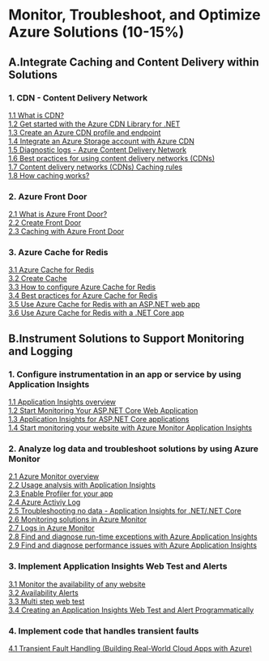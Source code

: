 <h1>Monitor, Troubleshoot, and Optimize Azure Solutions (10-15%)</h1>
<h2>A.Integrate Caching and Content Delivery within Solutions</h2>

<h3>1. CDN - Content Delivery Network</h3>
<a href='https://docs.microsoft.com/en-us/azure/cdn/cdn-overview'>1.1 What is CDN?</a><br>
<a href='https://docs.microsoft.com/en-us/azure/cdn/cdn-app-dev-net'>1.2 Get started with the Azure CDN Library for .NET</a><br>
<a href='https://docs.microsoft.com/en-us/azure/cdn/cdn-create-new-endpoint'>1.3 Create an Azure CDN profile and endpoint</a><br>
<a href='https://docs.microsoft.com/en-us/azure/cdn/cdn-create-a-storage-account-with-cdn'>1.4 Integrate an Azure Storage account with Azure CDN</a><br>
<a href='https://docs.microsoft.com/en-us/azure/cdn/cdn-azure-diagnostic-logs'>1.5 Diagnostic logs - Azure Content Delivery Network</a><br>
<a href='https://docs.microsoft.com/en-us/azure/architecture/best-practices/cdn'>1.6 Best practices for using content delivery networks (CDNs)</a><br>
<a href='https://docs.microsoft.com/en-us/azure/cdn/cdn-caching-rules'>1.7 Content delivery networks (CDNs) Caching rules</a><br>
<a href='https://docs.microsoft.com/en-us/azure/cdn/cdn-how-caching-works'>1.8 How caching works?</a><br>

<h3>2. Azure Front Door</h3>
<a href='https://docs.microsoft.com/en-us/azure/frontdoor/front-door-overview'>2.1 What is Azure Front Door?</a><br>
<a href='https://docs.microsoft.com/en-us/azure/frontdoor/quickstart-create-front-door'>2.2 Create Front Door</a><br>
<a href='https://docs.microsoft.com/en-us/azure/frontdoor/front-door-caching'>2.3 Caching with Azure Front Door</a><br>

<h3>3. Azure Cache for Redis</h3>
<a href='https://docs.microsoft.com/en-us/azure/azure-cache-for-redis/cache-overview'>3.1 Azure Cache for Redis</a><br>
<a href='https://docs.microsoft.com/en-us/azure/azure-cache-for-redis/quickstart-create-redis'>3.2 Create Cache</a><br>
<a href='https://docs.microsoft.com/en-us/azure/azure-cache-for-redis/cache-configure'>3.3 How to configure Azure Cache for Redis</a><br>
<a href='https://docs.microsoft.com/en-us/azure/azure-cache-for-redis/cache-best-practices'>3.4 Best practices for Azure Cache for Redis</a><br>
<a href='https://docs.microsoft.com/en-us/azure/azure-cache-for-redis/cache-web-app-howto'>3.5 Use Azure Cache for Redis with an ASP.NET web app</a><br>
<a href='https://docs.microsoft.com/en-us/azure/azure-cache-for-redis/cache-dotnet-core-quickstart'>3.6 Use Azure Cache for Redis with a .NET Core app</a><br>

<h2>B.Instrument Solutions to Support Monitoring and Logging</h2>

<h3>1. Configure instrumentation in an app or service by using Application Insights</h3>
<a href='https://docs.microsoft.com/en-us/azure/azure-monitor/app/app-insights-overview'>1.1 Application Insights overview</a><br>
<a href='https://docs.microsoft.com/en-us/azure/azure-monitor/learn/dotnetcore-quick-start'>1.2 Start Monitoring Your ASP.NET Core Web Application</a><br>
<a href='https://docs.microsoft.com/en-us/azure/azure-monitor/app/asp-net-core'>1.3 Application Insights for ASP.NET Core applications</a><br>
<a href='https://docs.microsoft.com/en-us/azure/azure-monitor/app/website-monitoring'>1.4 Start monitoring your website with Azure Monitor Application Insights</a><br>

<h3>2. Analyze log data and troubleshoot solutions by using Azure Monitor</h3>
<a href='https://docs.microsoft.com/en-us/azure/azure-monitor/overview'>2.1 Azure Monitor overview</a><br>
<a href='https://docs.microsoft.com/en-us/azure/azure-monitor/app/usage-overview'>2.2 Usage analysis with Application Insights</a><br>
<a href='https://docs.microsoft.com/en-us/azure/azure-monitor/app/profiler'>2.3 Enable Profiler for your app</a><br>
<a href='https://docs.microsoft.com/en-us/azure/azure-monitor/platform/activity-log'>2.4 Azure Activiy Log</a><br>
<a href='https://docs.microsoft.com/en-us/azure/azure-monitor/app/asp-net-troubleshoot-no-data'>2.5 Troubleshooting no data - Application Insights for .NET/.NET Core</a><br>
<a href='https://docs.microsoft.com/en-us/azure/azure-monitor/insights/solutions'>2.6 Monitoring solutions in Azure Monitor</a><br>
<a href='https://docs.microsoft.com/en-us/azure/azure-monitor/platform/data-platform-logs'>2.7 Logs in Azure Monitor</a><br>
<a href='https://docs.microsoft.com/en-us/azure/azure-monitor/learn/tutorial-runtime-exceptions'>2.8 Find and diagnose run-time exceptions with Azure Application Insights</a><br>
<a href='https://docs.microsoft.com/en-us/azure/azure-monitor/learn/tutorial-performances'>2.9 Find and diagnose performance issues with Azure Application Insights</a><br>
	
<h3>3. Implement Application Insights Web Test and Alerts</h3>
<a href='https://docs.microsoft.com/en-us/azure/azure-monitor/app/monitor-web-app-availability'>3.1 Monitor the availability of any website</a><br>
<a href='https://docs.microsoft.com/en-us/azure/azure-monitor/app/availability-alerts'>3.2 Availability Alerts</a><br>
<a href='https://docs.microsoft.com/en-us/azure/azure-monitor/app/availability-multistep'>3.3 Multi step web test</a><br>
<a href='https://azure.microsoft.com/en-in/blog/creating-a-web-test-alert-programmatically-with-application-insights/'>3.4 Creating an Application Insights Web Test and Alert Programmatically</a><br>
	
<h3>4. Implement code that handles transient faults</h3>
<a href='https://docs.microsoft.com/en-us/developing-apps-azure/building-real-world-cloud-apps/transient-fault-handling'>4.1 Transient Fault Handling (Building Real-World Cloud Apps with Azure)</a><br>

